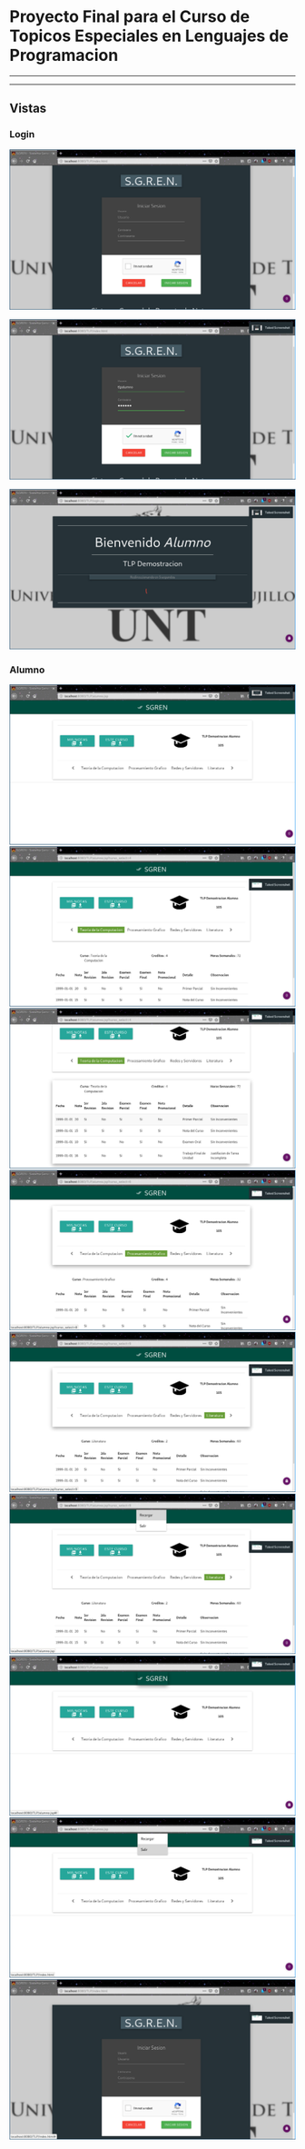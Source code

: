 # Proyecto Final para el Curso de Topicos Especiales en Lenguajes de Programacion

---
---

## Vistas

### Login

![](./Vistas/Login/2019-07-18-165242_1358x760_scrot.png)

![](./Vistas/Login/2019-07-18-165251_1358x760_scrot.png)

![](./Vistas/Login/2019-07-18-165255_1358x760_scrot.png)

### Alumno

![](./Vistas/Alumno/2019-07-18-165301_1358x760_scrot.png)
![](./Vistas/Alumno/2019-07-18-165305_1358x760_scrot.png)
![](./Vistas/Alumno/2019-07-18-165308_1358x760_scrot.png)
![](./Vistas/Alumno/2019-07-18-165311_1358x760_scrot.png)
![](./Vistas/Alumno/2019-07-18-165314_1358x760_scrot.png)
![](./Vistas/Alumno/2019-07-18-165320_1358x760_scrot.png)
![](./Vistas/Alumno/2019-07-18-165322_1358x760_scrot.png)
![](./Vistas/Alumno/2019-07-18-165325_1358x760_scrot.png)
![](./Vistas/Alumno/2019-07-18-165327_1358x760_scrot.png)
